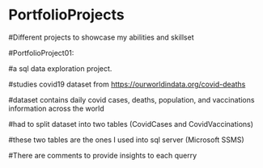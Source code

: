 # PortfolioProjects
#Different projects to showcase my abilities and skillset 

#PortfolioProject01: 

#a sql data exploration project. 

#studies covid19 dataset from https://ourworldindata.org/covid-deaths

#dataset contains daily covid cases, deaths, population, and vaccinations information across the world

#had to split dataset into two tables (CovidCases and CovidVaccinations)

#these two tables are the ones I used into sql server (Microsoft SSMS)

#There are comments to provide insights to each querry

